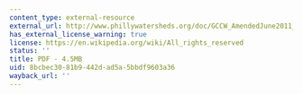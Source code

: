```yaml
---
content_type: external-resource
external_url: http://www.phillywatersheds.org/doc/GCCW_AmendedJune2011_LOWRES-web.pdf
has_external_license_warning: true
license: https://en.wikipedia.org/wiki/All_rights_reserved
status: ''
title: PDF - 4.5MB
uid: 8bcbec30-81b9-442d-ad5a-5bbdf9603a36
wayback_url: ''
---
```

